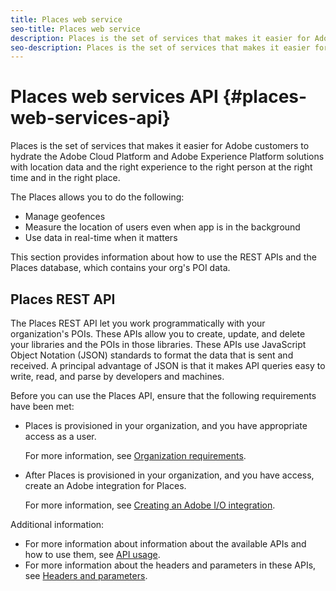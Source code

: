 ```yaml
---
title: Places web service
seo-title: Places web service
description: Places is the set of services that makes it easier for Adobe customers to hydrate the Adobe Experience Cloud and Adobe Experience Platform solutions with location data and the right experience to the right person at the right time and in the right place.
seo-description: Places is the set of services that makes it easier for Adobe customers to hydrate the Adobe Experience Cloud and Adobe Experience Platform solutions with location data and the right experience to the right person at the right time and in the right place.
---
```


# Places web services API {#places-web-services-api}

Places is the set of services that makes it easier for Adobe customers to hydrate the Adobe Cloud Platform and Adobe Experience Platform solutions with location data and the right experience to the right person at the right time and in the right place.

The Places allows you to do the following:

* Manage geofences
* Measure the location of users even when app is in the background
* Use data in real-time when it matters

This section provides information about how to use the REST APIs and the  Places database, which contains your org's POI data.

## Places REST API

The Places REST API let you work programmatically with your organization's POIs. These APIs allow you to create, update, and delete your libraries and the POIs in those libraries. These APIs use JavaScript Object Notation (JSON) standards to format the data that is sent and received. A principal advantage of JSON is that it makes API queries easy to write, read, and parse by developers and machines.

Before you can use the Places API, ensure that the following requirements have been met:

* Places is provisioned in your organization, and you have appropriate access as a user.

  For more information, see [Organization requirements](/help/places-web-service-api/organizational-requirements.md).

* After Places is provisioned in your organization, and you have access, create an Adobe integration for Places. 

  For more information, see [Creating an Adobe I/O integration](/help/places-web-service-api/adobe-i-o-integration/create-a-places-integration.md).

Additional information:

* For more information about information about the available APIs and how to use them, see [API usage](/help/places-web-service-api/api-usage/api-usage.md). 
* For more information about the headers and parameters in these APIs, see [Headers and parameters](/help/places-web-service-api/api-usage/headers-and-parameters.md).

